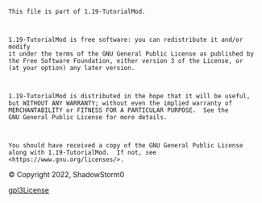 
    This file is part of 1.19-TutorialMod.



    1.19-TutorialMod is free software: you can redistribute it and/or modify
    it under the terms of the GNU General Public License as published by
    the Free Software Foundation, either version 3 of the License, or
    (at your option) any later version.



    1.19-TutorialMod is distributed in the hope that it will be useful,
    but WITHOUT ANY WARRANTY; without even the implied warranty of
    MERCHANTABILITY or FITNESS FOR A PARTICULAR PURPOSE.  See the
    GNU General Public License for more details.



    You should have received a copy of the GNU General Public License
    along with 1.19-TutorialMod.  If not, see <https://www.gnu.org/licenses/>.



© Copyright 2022, ShadowStorm0

[gpl3License](https://user-images.githubusercontent.com/41564329/182515921-3d7d16a1-289c-4165-8045-02f2e2747cb1.png)
